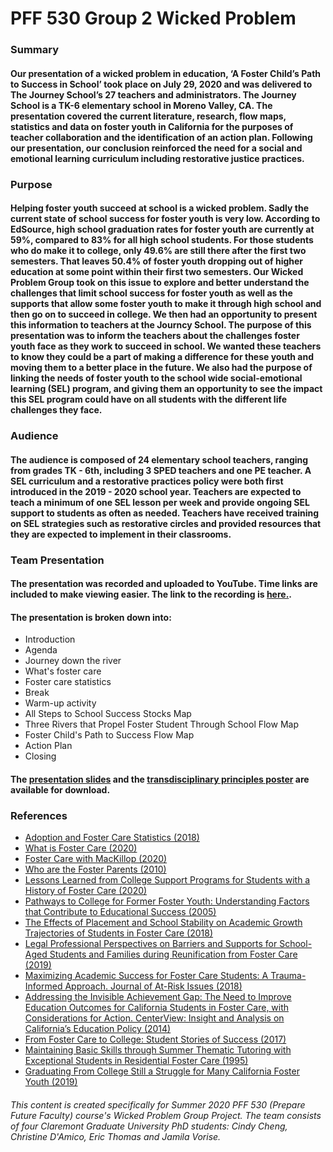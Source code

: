 # **PFF 530 Group 2 Wicked Problem**

### Summary

#### Our presentation of a wicked problem in education, ‘A Foster Child’s Path to Success in School’ took place on July 29, 2020 and was delivered to The Journey School’s 27 teachers and administrators. The Journey School is a TK-6 elementary school in Moreno Valley, CA. The presentation covered the current literature, research, flow maps, statistics and data on foster youth in California for the purposes of teacher collaboration and the identification of an action plan. Following our presentation, our conclusion reinforced the need for a social and emotional learning curriculum including restorative justice practices.

### Purpose

#### Helping foster youth succeed at school is a wicked problem.  Sadly the current state of school success for foster youth is very low.  According to EdSource, high school graduation rates for foster youth are currently at 59%, compared to 83% for all high school students.  For those students who do make it to college, only 49.6% are still there after the first two semesters.  That leaves 50.4% of foster youth dropping out of higher education at some point within their first two semesters.  Our Wicked Problem Group took on this issue to explore and better understand the challenges that limit school success for foster youth as well as the supports that allow some foster youth to make it through high school and then go on to succeed in college.  We then had an opportunity to present this information to teachers at the Journcy School. The purpose of this presentation was to inform the teachers about the challenges foster youth face as they work to succeed in school.  We wanted these teachers to know they could be a part of making a difference for these youth and moving them to a better place in the future.  We also had the purpose of linking the needs of foster youth to the school wide social-emotional learning (SEL) program, and giving them an opportunity to see the impact this SEL program could have on all students with the different life challenges they face.  

### Audience

#### The audience is composed of 24 elementary school teachers, ranging from grades TK - 6th, including 3 SPED teachers and one PE teacher. A SEL curriculum and a restorative practices policy were both first introduced in the 2019 - 2020 school year. Teachers are expected to teach a minimum of one SEL lesson per week and provide ongoing SEL support to students as often as needed. Teachers have received training on SEL strategies such as restorative circles and provided resources that they are expected to implement in their classrooms. 

### Team Presentation

#### The presentation was recorded and uploaded to YouTube.  Time links are included to make viewing easier.  The link to the recording is [here.](https://youtu.be/QvB8B-CHNyE).  

#### The presentation is broken down into: 
* Introduction
* Agenda
* Journey down the river 
* What's foster care
* Foster care statistics 
* Break 
* Warm-up activity
* All Steps to School Success Stocks Map
* Three Rivers that Propel Foster Student Through School Flow Map
* Foster Child's Path to Success Flow Map 
* Action Plan 
* Closing 

#### The [presentation slides](https://github.com/cinsbox/PFF-530-Wicked-Problem-Group-2/blob/master/WP-PathwayToSuccess.pptx) and the [transdisciplinary principles poster](https://github.com/cinsbox/PFF-530-Wicked-Problem-Group-2/blob/master/TransdisciplinaryPrinciples.pptx) are available for download.  

### References
* [Adoption and Foster Care Statistics (2018)](https://www.acf.hhs.gov/cb/research-data-technology/statistics-research/afcars)
* [What is Foster Care (2020)](https://www.childwelfare.gov/topics/outofhome/foster-care/)
* [Foster Care with MacKillop (2020)](https://slideplayer.com/slide/9413628/)
* [Who are the Foster Parents (2010)](https://www.slideshare.net/sstewart1081/mgd-120-foster-care-ppt)
* [Lessons Learned from College Support Programs for Students with a History of Foster Care (2020)](https://www.tandfonline.com/doi/full/10.1080/19496591.2019.1644117)
* [Pathways to College for Former Foster Youth: Understanding Factors that Contribute to Educational Success (2005)](https://eric.ed.gov/?id=EJ739978)
* [The Effects of Placement and School Stability on Academic Growth Trajectories of Students in Foster Care (2018)](https://www.unco.edu/cebs/foster-care-research/pdf/Academic-Growth-Trajectories.pdf)
* [Legal Professional Perspectives on Barriers and Supports for School-Aged Students and Families during Reunification from Foster Care (2019)](https://ideas.repec.org/a/eee/cysrev/v107y2019ics0190740919305365.html)
* [Maximizing Academic Success for Foster Care Students: A Trauma-Informed Approach. Journal of At-Risk Issues (2018)](https://eric.ed.gov/?id=EJ1148240)
* [Addressing the Invisible Achievement Gap: The Need to Improve Education Outcomes for California Students in Foster Care, with Considerations for Action. CenterView: Insight and Analysis on California’s Education Policy (2014)](https://eric.ed.gov/?id=ED559637)
* [From Foster Care to College: Student Stories of Success (2017)](https://scholarworks.uark.edu/cgi/viewcontent.cgi?article=3975&context=etd)
* [Maintaining Basic Skills through Summer Thematic Tutoring with Exceptional Students in Residential Foster Care (1995)](https://files.eric.ed.gov/fulltext/ED393223.pdf)
* [Graduating From College Still a Struggle for Many California Foster Youth (2019)](https://edsource.org/2019/despite-enrollment-growth-graduating-from-college-still-a-struggle-for-many-california-foster-youth/613969)

###### This content is created specifically for Summer 2020 PFF 530 (Prepare Future Faculty) course's Wicked Problem Group Project. The team consists of four Claremont Graduate University PhD students: Cindy Cheng, Christine D'Amico, Eric Thomas and Jamila Vorise.  
